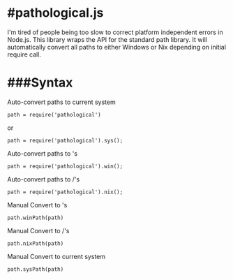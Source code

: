 #pathological.js
==========

I'm tired of people being too slow to correct platform independent errors in Node.js.
This library wraps the API for the standard path library.  It will automatically convert all paths to either Windows or Nix depending on initial require call.

###Syntax
========
Auto-convert paths to current system

    path = require('pathological')
  or
  
    path = require('pathological').sys();

Auto-convert paths to \'s

    path = require('pathological').win();

Auto-convert paths to /'s

    path = require('pathological').nix();

Manual Convert to \'s

    path.winPath(path)

Manual Convert to /'s

    path.nixPath(path)
    
Manual Convert to current system

    path.sysPath(path)